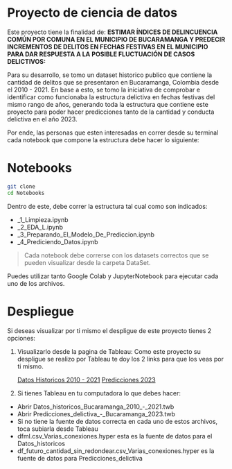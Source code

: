 # Proyecto de ciencia de datos

Este proyecto tiene la finalidad de: **ESTIMAR ÍNDICES DE DELINCUENCIA COMÚN POR COMUNA EN EL MUNICIPIO DE BUCARAMANGA Y PREDECIR INCREMENTOS DE DELITOS EN FECHAS FESTIVAS EN EL MUNICIPIO PARA DAR RESPUESTA A LA POSIBLE FLUCTUACIÓN DE CASOS DELICTIVOS:** 

Para su desarrollo, se tomo un dataset historico publico que contiene la cantidad de delitos que se presentaron en Bucaramanga, Colombia desde el 2010 - 2021. En base a esto, se tomo la iniciativa de comprobar e identificar como funcionaba la estructura delictiva en fechas festivas del mismo rango de años, generando toda la estructura que contiene este proyecto para poder hacer predicciones tanto de la cantidad y conducta delictiva en el año 2023.

Por ende, las personas que esten interesadas en correr desde su terminal cada notebook que compone la estructura debe hacer lo siguiente:
# Notebooks
```sh
git clone
cd Notebooks
```
Dentro de este, debe correr la estructura tal cual como son indicados:
- _1_Limpieza.ipynb
- _2_EDA_L.ipynb
- _3_Preparando_El_Modelo_De_Prediccion.ipynb
- _4_Prediciendo_Datos.ipynb

> Cada notebook debe correrse con los datasets correctos que se pueden visualizar desde la carpeta DataSet.

Puedes utilizar tanto Google Colab  y JupyterNotebook para ejecutar cada uno de los archivos.

# Despliegue
Si deseas visualizar por ti mismo el despligue de este proyecto tienes 2 opciones:

1. Visualizarlo desde la pagina de Tableau:
Como este proyecto su despligue se realizo por Tableau te doy los 2 links para que los veas por ti mismo.

    [Datos Historicos 2010 - 2021](https://public.tableau.com/app/profile/brian.moreno/viz/DatoshistoricosBucaramanga2010-2021/DelitosenfestividadesporcomunasBucaramanga-2010-20211 "Datos Historicos 2010 - 2021")
    [Predicciones 2023](https://public.tableau.com/app/profile/brian.moreno/viz/Prediccionesdelictivas-Bucaramanga2023/DelitosenfestividadesporcomunasBucaramanga-2023 "Predicciones 2023")
  
2. Si tienes Tableau en tu computadora lo que debes hacer:
- Abrir Datos_historicos_Bucaramanga_2010_-_2021.twb
- Abrir Predicciones_delictiva_-_Bucaramanga_2023.twb
- Si no tiene la fuente de datos correcta en cada uno de estos archivos, toca subiarla desde Tableau
- dfml.csv_Varias_conexiones.hyper esta es la fuente de datos para el Datos_historicos
- df_futuro_cantidad_sin_redondear.csv_Varias_conexiones.hyper es la fuente de datos para Predicciones_delictiva

